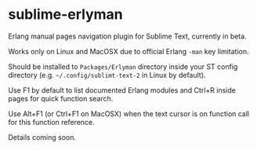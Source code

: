 sublime-erlyman
===============

Erlang manual pages navigation plugin for Sublime Text, currently in beta.

Works only on Linux and MacOSX due to official Erlang ``-man`` key limitation.

Should be installed to ``Packages/Erlyman`` directory inside your ST config directory (e.g. ``~/.config/sublimt-text-2`` in Linux by default).

Use F1 by default to list documented Erlang modules and Ctrl+R inside pages for quick function search.

Use Alt+F1 (or Ctrl+F1 on MacOSX) when the text cursor is on function call for this function reference.

Details coming soon.
